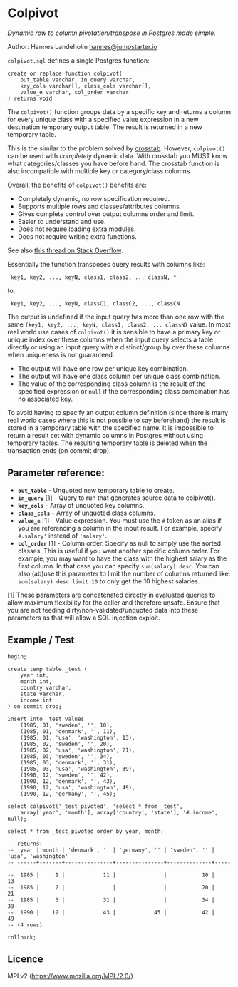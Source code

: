 # Colpivot
*Dynamic row to column pivotation/transpose in Postgres made simple.*

Author: Hannes Landeholm <hannes@jumpstarter.io>

`colpivot.sql` defines a single Postgres function:

    create or replace function colpivot(
        out_table varchar, in_query varchar,
        key_cols varchar[], class_cols varchar[],
        value_e varchar, col_order varchar
    ) returns void

The `colpivot()` function groups data by a specific key and returns a column
for every unique class with a specified value expression in a new destination
temporary output table. The result is returned in a new temporary table.

This is the similar to the problem solved by
[crosstab](http://www.postgresql.org/docs/9.2/static/tablefunc.html).
However, `colpivot()` can be used with *completely* dynamic data. With crosstab
you MUST know what categories/classes you have before hand. The crosstab
function is also incompatible with multiple key or category/class columns.

Overall, the benefits of `colpivot()` benefits are:

* Completely dynamic, no row specification required.
* Supports multiple rows and classes/attributes columns.
* Gives complete control over output columns order and limit.
* Easier to understand and use.
* Does not require loading extra modules.
* Does not require writing extra functions.

See also [this thread on Stack Overflow](http://stackoverflow.com/questions/2099198/sql-transpose-rows-as-columns).

Essentially the function transposes query results with columns like:

     key1, key2, ..., keyN, class1, class2, ... classN, *

to:

     key1, key2, ..., keyN, classC1, classC2, ..., classCN

The output is undefined if the input query has more than one row with the
same `(key1, key2, ..., keyN, class1, class2, ... classN)` value. In most
real world use cases of `colpivot()` it is sensible to have a primary key
or unique index over these columns when the input query selects a table
directly or using an input query with a distinct/group by over these columns
when uniqueness is not guaranteed.

* The output will have one row per unique key combination.
* The output will have one class column per unique class combination.
* The value of the corresponding class column is the result of the specified
expression or `null` if the corresponding class combination has no associated
key.

To avoid having to specify an output column definition (since there is many
real world cases where this is not possible to say beforehand) the result is
stored in a temporary table with the specified name. It is impossible to return
a result set with dynamic columns in Postgres without using temporary tables.
The resulting temporary table is deleted when the transaction ends (on commit
drop).

## Parameter reference:

* **`out_table`** - Unquoted new temporary table to create.
* **`in_query`** [1] - Query to run that generates source data to colpivot().
* **`key_cols`** - Array of unquoted key columns.
* **`class_cols`** - Array of unquoted class columns.
* **`value_e`** [1] - Value expression. You must use the `#` token as an alias
if you are referencing a column in the input result.
For example, specify `#.salary'` instead of `'salary'`.
* **`col_order`** [1] - Column order. Specify as null to simply use the sorted
classes. This is useful if you want another specific column order.
For example, you may want to have the class with the highest salary as the
first column. In that case you can specify `sum(salary) desc`.
You can also (ab)use this parameter to limit the number of columns returned
like: `sum(salary) desc limit 10` to only get the 10 highest salaries.

[1] These parameters are concatenated directly in evaluated queries to allow
maximum flexibility for the caller and therefore unsafe. Ensure that you
are not feeding dirty/non-validated/unquoted data into these parameters
as that will allow a SQL injection exploit.

## Example / Test

    begin;

    create temp table _test (
        year int,
        month int,
        country varchar,
        state varchar,
        income int
    ) on commit drop;

    insert into _test values
        (1985, 01, 'sweden', '', 10),
        (1985, 01, 'denmark', '', 11),
        (1985, 01, 'usa', 'washington', 13),
        (1985, 02, 'sweden', '', 20),
        (1985, 02, 'usa', 'washington', 21),
        (1985, 03, 'sweden', '', 34),
        (1985, 03, 'denmark', '', 31),
        (1985, 03, 'usa', 'washington', 39),
        (1990, 12, 'sweden', '', 42),
        (1990, 12, 'denmark', '', 43),
        (1990, 12, 'usa', 'washington', 49),
        (1990, 12, 'germany', '', 45);

    select colpivot('_test_pivoted', 'select * from _test',
        array['year', 'month'], array['country', 'state'], '#.income', null);

    select * from _test_pivoted order by year, month;

    -- returns:
    --  year | month | 'denmark', '' | 'germany', '' | 'sweden', '' | 'usa', 'washington'
    -- ------+-------+---------------+---------------+--------------+---------------------
    --  1985 |     1 |            11 |               |           10 |                  13
    --  1985 |     2 |               |               |           20 |                  21
    --  1985 |     3 |            31 |               |           34 |                  39
    --  1990 |    12 |            43 |            45 |           42 |                  49
    -- (4 rows)

    rollback;

## Licence

MPLv2 (https://www.mozilla.org/MPL/2.0/)
